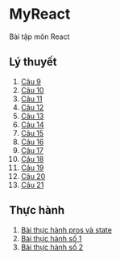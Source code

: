 # MyReact
Bài tập môn React
## Lý thuyết
1. [Câu 9](https://codepen.io/TranDangHai/pen/MWXevjd)
2. [Câu 10](https://codepen.io/TranDangHai/pen/abKZyVN)
3. [Câu 11](https://codepen.io/TranDangHai/pen/gOKmyRb)
4. [Câu 12](https://codepen.io/TranDangHai/pen/xxzaedd)
5. [Câu 13](https://codepen.io/TranDangHai/pen/ZERKeMr)
6. [Câu 14](https://codepen.io/TranDangHai/pen/wvXdJOo)
7. [Câu 15](https://codepen.io/TranDangHai/pen/zYaEpYG)
8. [Câu 16](https://codepen.io/TranDangHai/pen/jOKvRaO)
9. [Câu 17](https://codepen.io/TranDangHai/pen/YzvOMEv)
10. [Câu 18](https://codepen.io/TranDangHai/pen/XWYGbEd)
11. [Câu 19](https://codepen.io/TranDangHai/pen/GRGeJdB)
12. [Câu 20](https://codepen.io/TranDangHai/pen/qBKvdyj)
13. [Câu 21](https://codepen.io/TranDangHai/pen/oNyVXPo)
## Thực hành
1. [Bài thực hành pros và state]()
2. [Bài thực hành số 1]()
3. [Bài thực hành số 2]()
